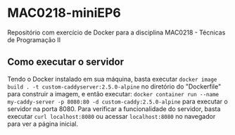 # MAC0218-miniEP6
Repositório com exercício de Docker para a disciplina MAC0218 - Técnicas de Programação II

## Como executar o servidor
Tendo o Docker instalado em sua máquina, basta  executar
`docker image build . -t custom-caddyserver:2.5.0-alpine` no diretório do "Dockerfile" para construir a imagem, e então executar:
`docker container run --name my-caddy-server -p 8080:80 -d custom-caddy:2.5.0-alpine`
para executar o servidor na porta 8080. Para verificar a
funcionalidade do servidor, basta executar
`curl localhost:8080` ou acessar `localhost:8080` no
navegador para ver a página inicial.
